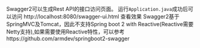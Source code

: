Swagger2可以生成Rest API的接口访问页面。
运行`Application.java`成功后可以访问  http://localhost:8080/swagger-ui.html 查看效果
Swagger2基于SpringMVC及Tomcat，因此不支持Spring boot 2 with Reactive(Reactive需要Netty支持),如果需要使用Reactive特性，可以参考https://github.com/armdev/springboot2-swagger